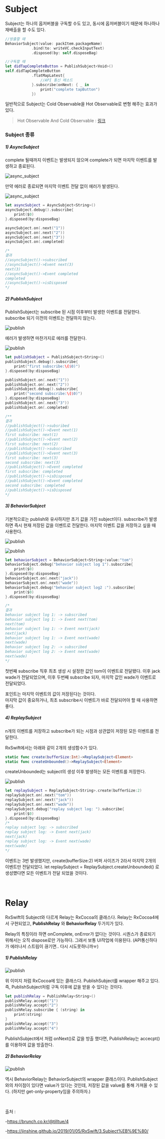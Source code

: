 Subject
=======

Subject는 하나의 옵저버블을 구독할 수도 있고, 동시에 옵저버블이기 때문에 하나하나 재배출을 할 수도 있다.

~~~swift
//방출할 때
BehaviorSubject(value: packItem.packageName)
            .bind(to: writeVC.checkInputText)
            .disposed(by: self.disposeBag)

//구독할 때
let didTapCompleteButton = PublishSubject<Void>()
self.didTapCompleteButton
            .flatMapLatest{
				//API 통신 메소드
            }.subscribe(onNext: { _ in
                print("complete tapButton")
            })
~~~

일반적으로 Subject는 Cold Observable을 Hot Observable로 변형 해주는 효과가 있다.

> Hot Observable And Cold Observable : [링크](<https://github.com/wjdgo813/RxSwift_Practice/blob/master/RxObservable/Observable.md#hot-observable-and-cold-observable>)

### Subject 종류

##### 1) AsyncSubject

complete 될때까지 이벤트는 발생되지 않으며 complete가 되면 마지막 이벤트를 발생하고 종료된다.

![async_subject](./images/3w_Subject_Relay/AsyncSubject1.png)

만약 에러로 종료되면 마지막 이벤트 전달 없이 에러가 발생된다.

![async_subject](./images/3w_Subject_Relay/AsyncSubject2.png)

~~~swift
let asyncSubject = AsyncSubject<String>()
asyncSubject.debug().subscribe{
    print($0)
}.disposed(by:disposeBag)

asyncSubject.on(.next("1"))
asyncSubject.on(.next("2"))
asyncSubject.on(.next("3"))
asyncSubject.on(.completed)

/*
결과 
//asyncSubject()->subscribed
//asyncSubject()->Event next(3)
next(3)
//asyncSubject()->Event completed
completed
//asyncSubject()->isDisposed
*/
~~~

##### 2) PublishSubject

PublishSubject는 subscribe 된 시점 이후부터 발생한 이벤트를 전달한다. subscribe 되기 이전의 이벤트는 전달하지 않는다.

![publish](./images/3w_Subject_Relay/publishSubject.png)

에러가 발생하면 마찬가지로 에러를 전달한다.

![publish](./images/3w_Subject_Relay/publishSubjectError.png)

~~~swift
let publishSubject = PublishSubject<String>()
publishSubject.debug().subscribe{
    print("first subscribe:\($0)")
}.disposed(by:disposeBag)

publishSubject.on(.next("1"))
publishSubject.on(.next("2"))
publishSubject.debug().subscribe{
    print("second subscribe:\($0)")
}.disposed(by:disposeBag)
publishSubject.on(.next("3"))
publishSubject.on(.completed)

/** 
결과
//publishSubject()->subsribed
//publishSubject()->Event next(1)
first subscribe: next(1)
//publishSubject()->Event next(2)
first subscribe: next(2)
//publishSubject()->subscribed
//publishSubject()->Event next(3)
first subscribe: next(3)
second subscribe: next(3)
//publishSubject()->Event completed
first subscribe: completed
//publishSubject()->isDisposed
//publishSubject()->Event completed
second subscribe: completed
//publishSubject()->isDisposed
*/
~~~

##### 3) BehaviorSubject

기본적으로는 publish와 유사하지만 초기 값을 가진 subject이다. subscribe가 발생하면 즉시 현재 저장된 값을 이벤트로 전달한다. 마지막 이벤트 값을 저장하고 싶을 때 사용한다.

![publish](./images/3w_Subject_Relay/BehaviorSubject.png)

![publish](./images/3w_Subject_Relay/BehaviorSubjectError.png)

~~~swift
let behaviorSubject = BehaviorSubject<String>(value:"tom")
behaviorSubject.debug("behavior subject log 1").subscribe{
    print($0)
}.disposed(by:disposeBag)
behaviorSubject.on(.next("jack"))
behaviorSubject.on(.next("wade"))
behaviorSubject.debug("behavior subject log2 :").subscribe{
    print($0)
}.disposed(by:disposeBag)

/*
결과
behavior subject log 1: -> subscribed
behavior subject log 1: -> Event next(tom)
next(tom)
behavior subject log 1: -> Event next(jack)
next(jack)
behavior subject log 1: -> Event next(wade)
next(wade)
behavior subject log 2: -> subscribed
behavior subject log 2: -> Event next(wade)
next(wade)
*/
~~~

첫번째 subscribe 직후 최초 생성 시 설정한 값인 tom이 이벤트로 전달됐다. 이후 jack wade가 전달되었으며, 이후 두번째 subscribe 되자, 마지막 값인 wade가 이벤트로 전달되었다.

포인트는 마지막 이벤트의 값이 저장된다는 것이다.<br/>마지막 값이 중요하거나, 최초 subscribe시 이벤트가 바로 전달되어야 할 때 사용하면 좋다.

##### 4) ReplaySubject

n개의 이벤트를 저장하고 subscribe가 되는 시점과 상관없이 저장된 모든 이벤트를 전달한다. <br/>

RxSwift에서는 아래와 같이 2개의 생성함수가 있다.

```swift
static func create(bufferSize:Int)->ReplaySubject<Element>
static func createUnbounded()->ReplaySubject<Element>
```

createUnbounded는 subject의 생성 이후 발생하는 모든 이벤트를 저장한다.

![publish](./images/3w_Subject_Relay/ReplaySubject.png)

~~~swift
let replaySubject = ReplaySubject<String>.create(bufferSize:2)
replaySubject.on(.next("tom"))
replaySubject.on(.next("jack"))
replaySubject.on(.next("wade"))
replaySubject.debug("replay subject log: ").subscribe{
    print($0)
}.disposed(by:disposeBag)
/*
replay subject log: -> subscribed
replay subject log: -> Event next(jack)
next(jack)
replay subject log: -> Event next(wade)
next(wade)
*/
~~~

이벤트는 3번 발생했지만, create(bufferSize:2) 버퍼 사이즈가 2라서 마지막 2개의 이벤트만 전달되었다.
let replaySubject = ReplaySubject<String>.createUnbounded()
로 생성헀다면 모든 이벤트가 전달 되었을 것이다.

<br/>

# Relay

RxSwift의 Subject와 다르게 Relay는 RxCocoa의 클래스다. Relay는 RxCocoa4에서 구현되었고, **PublishRelay** 와 **BehaviorRelay** 두가지가 있다. 

Relay의 특징이라 하면 onComplete, onError가 없다는 것이다. 시퀀스가 종료되기 위해서는 오직 dispose로만 가능하다. 그래서 보통 UI작업에 이용된다. (API통신하다가 에러나서 스트림이 끊기면.. 다시 시도못하니까ㅠ)

##### 1) PublishRelay

![publish](./images/3w_Subject_Relay/PublishRelay.png)

위 이미지 처럼 RxCocoa에 있는 클래스다. PublishSubject를 wrapper 해주고 있다. 즉, PublishSubject처럼 구독 이후에 값을 받을 수 있다는 것이다. 

~~~swift
let publishRelay = PublishRelay<String>()
publishRelay.accept("1")
publishRelay.accept("2")
publishRelay.subscribe { (string) in
    print(string)
}
publishRelay.accept("3")
publishRelay.accept("4")
~~~

PublishSubject에서 처럼 onNext()로 값을 방출 했다면, PublishRelay는 accecpt()를 이용하여 값을 방출한다.

##### 2) BehaviorRelay

![publish](./images/3w_Subject_Relay/BehaviorRelay.png)

역시 BehaviorRelay는 BehaviorSubject의 wrapper 클래스이다. PublishSubject와의 차이점이 있다면 value가 있다는 것인데, 저장된 값을 value를 통해 가져올 수 있다. (하지만 get-only-property임을 주의하자.)



<br/>

출처 : 

-https://brunch.co.kr/@tilltue/4

-https://jinshine.github.io/2019/01/05/RxSwift/3.Subject%EB%9E%80/
